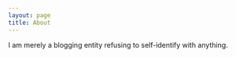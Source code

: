 ```yaml
---
layout: page
title: About
---
```


I am merely a blogging entity refusing to self-identify with anything.
